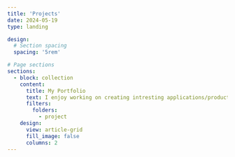 ```yaml
---
title: 'Projects'
date: 2024-05-19
type: landing

design:
  # Section spacing
  spacing: '5rem'

# Page sections
sections:
  - block: collection
    content:
      title: My Portfolio
      text: I enjoy working on creating intresting applications/products. Here is the collection of all my projects. 
      filters:
        folders:
          - project
    design:
      view: article-grid
      fill_image: false
      columns: 2
---
```

